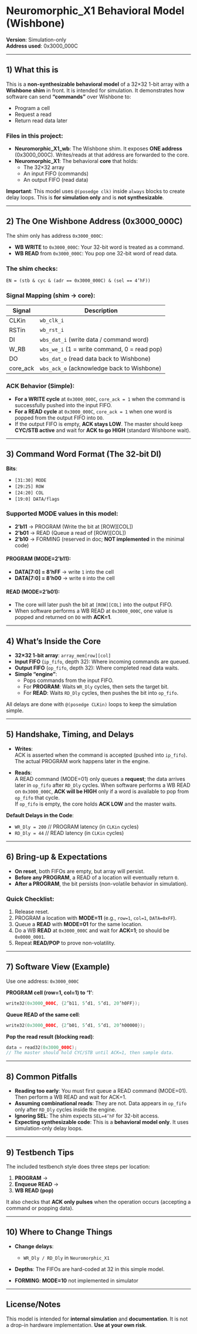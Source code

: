 
# Neuromorphic_X1 Behavioral Model (Wishbone)

**Version**: Simulation-only  
**Address used**: 0x3000_000C

---

## 1) What this is

This is a **non-synthesizable behavioral model** of a 32×32 1-bit array with a **Wishbone shim** in front. It is intended for simulation. It demonstrates how software can send **“commands”** over Wishbone to:

- Program a cell
- Request a read
- Return read data later

### Files in this project:

- **Neuromorphic_X1_wb**: The Wishbone shim. It exposes **ONE address** (0x3000_000C). Writes/reads at that address are forwarded to the core.
- **Neuromorphic_X1**: The behavioral **core** that holds:
  - The 32×32 array
  - An input FIFO (commands)
  - An output FIFO (read data)

**Important**: This model uses `@(posedge clk)` inside `always` blocks to create delay loops. This is **for simulation only** and is **not synthesizable**.

---

## 2) The One Wishbone Address (0x3000_000C)

The shim only has address `0x3000_000C`:

- **WB WRITE** to `0x3000_000C`: Your 32-bit word is treated as a command.
- **WB READ** from `0x3000_000C`: You pop one 32-bit word of read data.

### The shim checks:

`EN = (stb & cyc & (adr == 0x3000_000C) & (sel == 4’hF))`

### Signal Mapping (shim → core):

| Signal    | Description                         |
|-----------|-------------------------------------|
| CLKin     | `wb_clk_i`                          |
| RSTin     | `wb_rst_i`                          |
| DI        | `wbs_dat_i` (write data / command word)|
| W_RB      | `wbs_we_i` (1 = write command, 0 = read pop) |
| DO        | `wbs_dat_o` (read data back to Wishbone) |
| core_ack  | `wbs_ack_o` (acknowledge back to Wishbone) |

### ACK Behavior (Simple):

- **For a WRITE cycle** at `0x3000_000C`, `core_ack = 1` when the command is successfully pushed into the input FIFO.
- **For a READ cycle** at `0x3000_000C`, `core_ack = 1` when one word is popped from the output FIFO into `DO`.
- If the output FIFO is empty, **ACK stays LOW**. The master should keep **CYC/STB active** and wait for **ACK to go HIGH** (standard Wishbone wait).

---

## 3) Command Word Format (The 32-bit DI)

**Bits**:  
- `[31:30] MODE`
- `[29:25] ROW`
- `[24:20] COL`
- `[19:0] DATA/flags`

### Supported **MODE** values in this model:

- **2’b11** → PROGRAM (Write the bit at [ROW][COL])
- **2’b01** → READ (Queue a read of [ROW][COL])
- **2’b10** → FORMING (reserved in doc; **NOT implemented** in the minimal code)

#### PROGRAM (MODE=2’b11):

- **DATA[7:0] = 8’hFF** → write `1` into the cell
- **DATA[7:0] = 8’h00** → write `0` into the cell

#### READ (MODE=2’b01):

- The core will later push the bit at `[ROW][COL]` into the output FIFO.
- When software performs a WB READ at `0x3000_000C`, one value is popped and returned on `DO` with **ACK=1**.

---

## 4) What’s Inside the Core

- **32×32 1-bit array**: `array_mem[row][col]`
- **Input FIFO** (`ip_fifo`, depth 32): Where incoming commands are queued.
- **Output FIFO** (`op_fifo`, depth 32): Where completed read data waits.
- **Simple “engine”**:
  - Pops commands from the input FIFO.
  - For **PROGRAM**: Waits `WR_Dly` cycles, then sets the target bit.
  - For **READ**: Waits `RD_Dly` cycles, then pushes the bit into `op_fifo`.

All delays are done with `@(posedge CLKin)` loops to keep the simulation simple.

---

## 5) Handshake, Timing, and Delays

- **Writes**:  
  ACK is asserted when the command is accepted (pushed into `ip_fifo`). The actual PROGRAM work happens later in the engine.
  
- **Reads**:  
  A READ command (MODE=01) only queues a **request**; the data arrives later in `op_fifo` after `RD_Dly` cycles. When software performs a WB READ on `0x3000_000C`, **ACK will be HIGH** only if a word is available to pop from `op_fifo` that cycle.  
  If `op_fifo` is empty, the core holds **ACK LOW** and the master waits.

**Default Delays in the Code**:
- `WR_Dly = 200`  // PROGRAM latency (in `CLKin` cycles)
- `RD_Dly = 44`   // READ latency (in `CLKin` cycles)

---

## 6) Bring-up & Expectations

- **On reset**, both FIFOs are empty, but array will persist.
- **Before any PROGRAM**, a READ of a location will eventually return `0`.
- **After a PROGRAM**, the bit persists (non-volatile behavior in simulation).

### Quick Checklist:
1. Release reset.
2. PROGRAM a location with **MODE=11** (e.g., `row=1`, `col=1`, `DATA=0xFF`).
3. Queue a **READ** with **MODE=01** for the same location.
4. Do a WB **READ** at `0x3000_000C` and wait for **ACK=1**; `DO` should be `0x0000_0001`.
5. Repeat **READ/POP** to prove non-volatility.

---

## 7) Software View (Example)

Use one address: `0x3000_000C`

**PROGRAM cell (row=1, col=1) to ‘1’**:
```c
write32(0x3000_000C, {2’b11, 5’d1, 5’d1, 20’h0FF});
```

**Queue READ of the same cell**:
```c
write32(0x3000_000C, {2’b01, 5’d1, 5’d1, 20’h00000});
```

**Pop the read result (blocking read)**:
```c
data = read32(0x3000_000C);
// The master should hold CYC/STB until ACK=1, then sample data.
```

---

## 8) Common Pitfalls

- **Reading too early**: You must first queue a READ command (MODE=01). Then perform a WB READ and wait for ACK=1.
- **Assuming combinational reads**: They are not. Data appears in `op_fifo` only after `RD_Dly` cycles inside the engine.
- **Ignoring SEL**: The shim expects `SEL=4’hF` for 32-bit access.
- **Expecting synthesizable code**: This is a **behavioral model only**. It uses simulation-only delay loops.

---

## 9) Testbench Tips

The included testbench style does three steps per location:
1. **PROGRAM** → 
2. **Enqueue READ** → 
3. **WB READ (pop)**

It also checks that **ACK only pulses** when the operation occurs (accepting a command or popping data).

---

## 10) Where to Change Things

- **Change delays**:
  - `WR_Dly / RD_Dly` in `Neuromorphic_X1`
  
- **Depths**: The FIFOs are hard-coded at 32 in this simple model.
  
- **FORMING**: **MODE=10** not implemented in simulator 

---

## License/Notes

This model is intended for **internal simulation** and **documentation**. It is not a drop-in hardware implementation. **Use at your own risk**.
